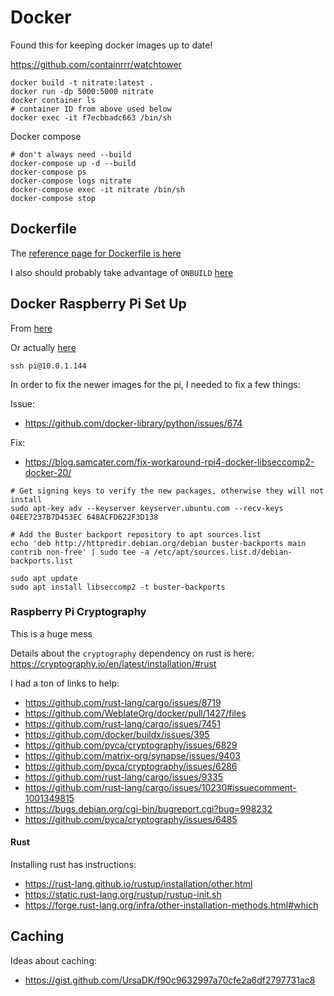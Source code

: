 # Docker

Found this for keeping docker images up to date!

https://github.com/containrrr/watchtower

```
docker build -t nitrate:latest .
docker run -dp 5000:5000 nitrate
docker container ls
# container ID from above used below
docker exec -it f7ecbbadc663 /bin/sh
```

Docker compose

```
# don't always need --build
docker-compose up -d --build
docker-compose ps
docker-compose logs nitrate
docker-compose exec -it nitrate /bin/sh
docker-compose stop
```

## Dockerfile

The [reference page for Dockerfile is here](https://docs.docker.com/engine/reference/builder/)

I also should probably take advantage of `ONBUILD` [here](https://docs.docker.com/engine/reference/builder/#onbuild)

## Docker Raspberry Pi Set Up

From [here](https://dev.to/elalemanyo/how-to-install-docker-and-docker-compose-on-raspberry-pi-1mo)

Or actually [here](https://pumpingco.de/blog/setup-your-raspberry-pi-for-docker-and-docker-compose/)

```
ssh pi@10.0.1.144
```

In order to fix the newer images for the pi, I needed to fix a few things:

Issue:

* https://github.com/docker-library/python/issues/674

Fix:

* https://blog.samcater.com/fix-workaround-rpi4-docker-libseccomp2-docker-20/

```
# Get signing keys to verify the new packages, otherwise they will not install
sudo apt-key adv --keyserver keyserver.ubuntu.com --recv-keys 04EE7237B7D453EC 648ACFD622F3D138

# Add the Buster backport repository to apt sources.list
echo 'deb http://httpredir.debian.org/debian buster-backports main contrib non-free' | sudo tee -a /etc/apt/sources.list.d/debian-backports.list

sudo apt update
sudo apt install libseccomp2 -t buster-backports
```

### Raspberry Pi Cryptography

This is a huge mess

Details about the `cryptography` dependency on rust is here: https://cryptography.io/en/latest/installation/#rust

I had a ton of links to help:

* https://github.com/rust-lang/cargo/issues/8719
* https://github.com/WeblateOrg/docker/pull/1427/files
* https://github.com/rust-lang/cargo/issues/7451
* https://github.com/docker/buildx/issues/395
* https://github.com/pyca/cryptography/issues/6829
* https://github.com/matrix-org/synapse/issues/9403
* https://github.com/pyca/cryptography/issues/6286
* https://github.com/rust-lang/cargo/issues/9335
* https://github.com/rust-lang/cargo/issues/10230#issuecomment-1001349815
* https://bugs.debian.org/cgi-bin/bugreport.cgi?bug=998232
* https://github.com/pyca/cryptography/issues/6485

#### Rust

Installing rust has instructions:

* https://rust-lang.github.io/rustup/installation/other.html
* https://static.rust-lang.org/rustup/rustup-init.sh
* https://forge.rust-lang.org/infra/other-installation-methods.html#which

## Caching

Ideas about caching:

* https://gist.github.com/UrsaDK/f90c9632997a70cfe2a6df2797731ac8

